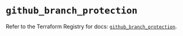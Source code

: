 # `github_branch_protection`

Refer to the Terraform Registry for docs: [`github_branch_protection`](https://registry.terraform.io/providers/integrations/github/6.0.1/docs/resources/branch_protection).
